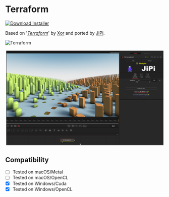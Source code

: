 # Terraform
[![Download Installer](https://img.shields.io/static/v1?label=Download&message=Terraform-Installer.lua&color=blue)](https://github.com/nmbr73/Shadertoys/releases/download/V1.1/Terraform-Installer.lua "Installer")



Based on '_[Terraform](https://www.shadertoy.com/view/fssfzX)_' by [Xor](https://www.shadertoy.com/user/Xor) and ported by [JiPi](../../Site/Profiles/JiPi.md).


![Terraform](https://user-images.githubusercontent.com/78935215/154648977-658c0780-f09c-4ef8-8b3e-77ba879eed11.gif)

[![Thumbnail](Terraform.png)](https://www.shadertoy.com/view/NsdXDs "View on Shadertoy.com")


## Compatibility
- [ ] Tested on macOS/Metal
- [ ] Tested on macOS/OpenCL
- [X] Tested on Windows/Cuda
- [X] Tested on Windows/OpenCL
